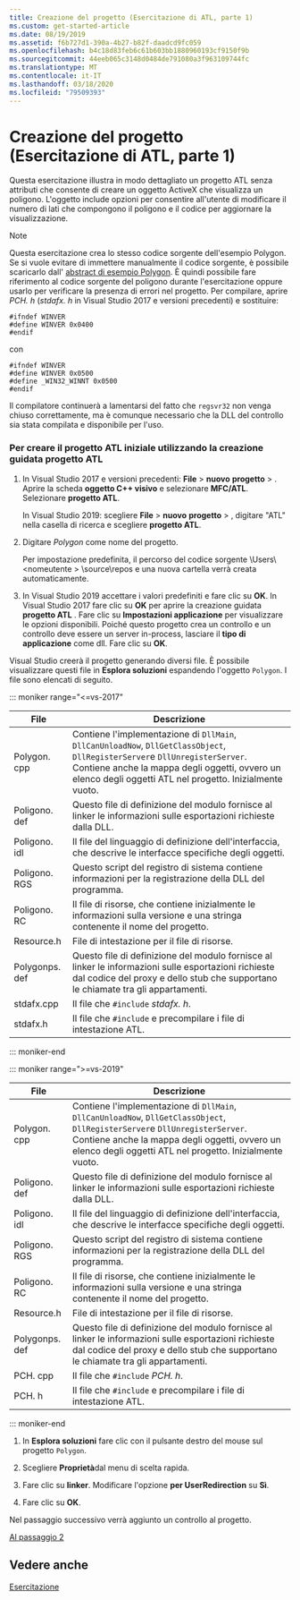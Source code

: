 ```yaml
---
title: Creazione del progetto (Esercitazione di ATL, parte 1)
ms.custom: get-started-article
ms.date: 08/19/2019
ms.assetid: f6b727d1-390a-4b27-b82f-daadcd9fc059
ms.openlocfilehash: b4c18d83feb6c61b603bb1880960193cf9150f9b
ms.sourcegitcommit: 44eeb065c3148d0484de791080a3f963109744fc
ms.translationtype: MT
ms.contentlocale: it-IT
ms.lasthandoff: 03/18/2020
ms.locfileid: "79509393"
---
```

# <a name="creating-the-project-atl-tutorial-part-1"></a>Creazione del progetto (Esercitazione di ATL, parte 1)

Questa esercitazione illustra in modo dettagliato un progetto ATL senza attributi che consente di creare un oggetto ActiveX che visualizza un poligono. L'oggetto include opzioni per consentire all'utente di modificare il numero di lati che compongono il poligono e il codice per aggiornare la visualizzazione.

> [!NOTE]
> Questa esercitazione crea lo stesso codice sorgente dell'esempio Polygon. Se si vuole evitare di immettere manualmente il codice sorgente, è possibile scaricarlo dall' [abstract di esempio Polygon](https://github.com/Microsoft/VCSamples/tree/master/VC2008Samples/ATL/Controls/Polygon). È quindi possibile fare riferimento al codice sorgente del poligono durante l'esercitazione oppure usarlo per verificare la presenza di errori nel progetto.
> Per compilare, aprire *PCH. h* (*stdafx. h* in Visual Studio 2017 e versioni precedenti) e sostituire:
>
> ```
> #ifndef WINVER
> #define WINVER 0x0400
> #endif
> ```
>
> con
>
> ```
> #ifndef WINVER
> #define WINVER 0x0500
> #define _WIN32_WINNT 0x0500
> #endif
> ```
>
> Il compilatore continuerà a lamentarsi del fatto che `regsvr32` non venga chiuso correttamente, ma è comunque necessario che la DLL del controllo sia stata compilata e disponibile per l'uso.

### <a name="to-create-the-initial-atl-project-using-the-atl-project-wizard"></a>Per creare il progetto ATL iniziale utilizzando la creazione guidata progetto ATL

1. In Visual Studio 2017 e versioni precedenti: **File** > **nuovo** **progetto** > . Aprire la scheda **oggetto C++ visivo** e selezionare **MFC/ATL**. Selezionare **progetto ATL**.

   In Visual Studio 2019: scegliere **File** > **nuovo** **progetto** > , digitare "ATL" nella casella di ricerca e scegliere **progetto ATL**.

1. Digitare *Polygon* come nome del progetto.

    Per impostazione predefinita, il percorso del codice sorgente \Users\\\<nomeutente > \source\repos e una nuova cartella verrà creata automaticamente.

1. In Visual Studio 2019 accettare i valori predefiniti e fare clic su **OK**. 
   In Visual Studio 2017 fare clic su **OK** per aprire la creazione guidata **progetto ATL** . Fare clic su **Impostazioni applicazione** per visualizzare le opzioni disponibili. Poiché questo progetto crea un controllo e un controllo deve essere un server in-process, lasciare il **tipo di applicazione** come dll. Fare clic su **OK**.

Visual Studio creerà il progetto generando diversi file. È possibile visualizzare questi file in **Esplora soluzioni** espandendo l'oggetto `Polygon`. I file sono elencati di seguito.

::: moniker range="<=vs-2017"

|File|Descrizione|
|----------|-----------------|
|Polygon. cpp|Contiene l'implementazione di `DllMain`, `DllCanUnloadNow`, `DllGetClassObject`, `DllRegisterServer`e `DllUnregisterServer`. Contiene anche la mappa degli oggetti, ovvero un elenco degli oggetti ATL nel progetto. Inizialmente vuoto.|
|Poligono. def|Questo file di definizione del modulo fornisce al linker le informazioni sulle esportazioni richieste dalla DLL.|
|Poligono. idl|Il file del linguaggio di definizione dell'interfaccia, che descrive le interfacce specifiche degli oggetti.|
|Poligono. RGS|Questo script del registro di sistema contiene informazioni per la registrazione della DLL del programma.|
|Poligono. RC|Il file di risorse, che contiene inizialmente le informazioni sulla versione e una stringa contenente il nome del progetto.|
|Resource.h|File di intestazione per il file di risorse.|
|Polygonps. def|Questo file di definizione del modulo fornisce al linker le informazioni sulle esportazioni richieste dal codice del proxy e dello stub che supportano le chiamate tra gli appartamenti.|
|stdafx.cpp|Il file che `#include` *stdafx. h*.|
|stdafx.h|Il file che `#include` e precompilare i file di intestazione ATL.|

::: moniker-end

::: moniker range=">=vs-2019"

|File|Descrizione|
|----------|-----------------|
|Polygon. cpp|Contiene l'implementazione di `DllMain`, `DllCanUnloadNow`, `DllGetClassObject`, `DllRegisterServer`e `DllUnregisterServer`. Contiene anche la mappa degli oggetti, ovvero un elenco degli oggetti ATL nel progetto. Inizialmente vuoto.|
|Poligono. def|Questo file di definizione del modulo fornisce al linker le informazioni sulle esportazioni richieste dalla DLL.|
|Poligono. idl|Il file del linguaggio di definizione dell'interfaccia, che descrive le interfacce specifiche degli oggetti.|
|Poligono. RGS|Questo script del registro di sistema contiene informazioni per la registrazione della DLL del programma.|
|Poligono. RC|Il file di risorse, che contiene inizialmente le informazioni sulla versione e una stringa contenente il nome del progetto.|
|Resource.h|File di intestazione per il file di risorse.|
|Polygonps. def|Questo file di definizione del modulo fornisce al linker le informazioni sulle esportazioni richieste dal codice del proxy e dello stub che supportano le chiamate tra gli appartamenti.|
|PCH. cpp|Il file che `#include` *PCH. h*.|
|PCH. h|Il file che `#include` e precompilare i file di intestazione ATL.|

::: moniker-end

1. In **Esplora soluzioni** fare clic con il pulsante destro del mouse sul progetto `Polygon`.

1. Scegliere **Proprietà**dal menu di scelta rapida.

1. Fare clic su **linker**. Modificare l'opzione **per UserRedirection** su **Sì**.

1. Fare clic su **OK**.

Nel passaggio successivo verrà aggiunto un controllo al progetto.

[Al passaggio 2](../atl/adding-a-control-atl-tutorial-part-2.md)

## <a name="see-also"></a>Vedere anche

[Esercitazione](../atl/active-template-library-atl-tutorial.md)
